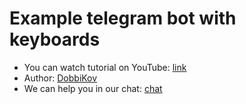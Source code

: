# Example telegram bot with keyboards
- You can watch tutorial on YouTube: [link](https://youtu.be/HD32rgL7WH8)
- Author: [DobbiKov](https://t.me/dobbikov_dev)
- We can help you in our chat: [chat](https://t.me/core_coders)

